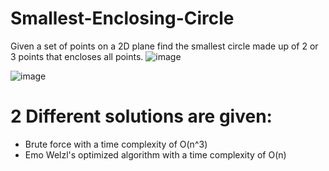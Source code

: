 # Smallest-Enclosing-Circle
Given a set of points on a 2D plane find the smallest circle made up of 2 or 3 points that encloses all points.
![image](https://github.com/user-attachments/assets/8e4a64ba-414d-4d8a-958e-1f3145b4adf3)

![image](https://github.com/user-attachments/assets/cda83768-2232-4b74-a6e8-9bb70f27dacb)


# 2 Different solutions are given:
- Brute force with a time complexity of O(n^3)
- Emo Welzl's optimized algorithm with a time complexity of O(n)

